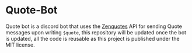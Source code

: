 # Quote-Bot

Quote bot is a discord bot that uses the [Zenquotes](https://zenquotes.io/) API for sending Quote messages upon writing `$quote`, this repository will be updated once the bot is updated, all the code is reusable as this project is published under the MIT license.
